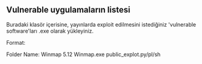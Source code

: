 ## Vulnerable uygulamaların listesi

Buradaki klasör içerisine, yayınlarda exploit edilmesini istediğiniz 'vulnerable software'ları .exe olarak yükleyiniz.

Format:

Folder Name: Winmap 5.12
		Winmap.exe
		public_explot.py/pl/sh
